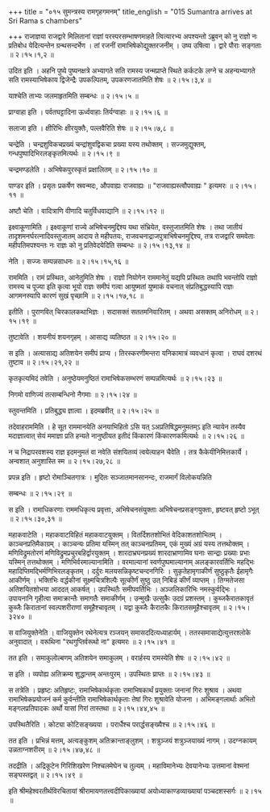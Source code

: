 +++
title = "०१५ सुमन्त्रस्य रामगृहगमनम्"
title_english = "015 Sumantra arrives at Sri Rama s chambers"

+++
राजाज्ञया राजद्वारे मिलितानां राज्ञां परस्परसम्भाषणमाहते त्वित्यारभ्य अपश्यन्तो ऽब्रुवन् को नु राज्ञो नः प्रतिबोध येदित्यन्तेन ग्रन्थसन्दर्भेण । तां रजनीं रामाभिषेकोद्युक्तरजनीम् । उष्य उषित्वा । द्वारे पौराः सङ्गताः  ॥  २।१५।१,२  ॥   

  

उदित इति । अहनि पुष्ये पुष्यनक्षत्रे अभ्यागते सति रामस्य जन्मप्राप्ते स्थिते कर्कटके लग्ने च अहन्यभ्यागते सति रामस्याभिषेकाय द्विजेन्द्रैः उपकल्पितम्, उपकरणजातमिति शेषः  ॥  २।१५।३,४  ॥   

  

याश्चेति ताभ्यः जलमाहृतमिति सम्बन्धः  ॥  २।१५।५  ॥   

  

प्राग्वाहा इति । पर्वतघट्टादिना ऊर्ध्ववाहाः तिर्यग्वाहाः  ॥  २।१५।६  ॥   

  

सलाजा इति । क्षीरिभिः क्षीरयुक्तैः, पल्लवैरिति शेषः  ॥  २।१५।७,८  ॥   

  

चन्द्रेति । चन्द्रशुविकचप्रख्यं चन्द्रांशुवद्विकचा प्रख्या यस्य तथोक्तम् । सज्जमुद्युक्तम्, गन्धपुष्पादिभिरलङ्कृतमित्यर्थः  ॥  २।१५।९  ॥   

  

चन्द्रमण्डलेति । अभिषेकपुरस्कृतं प्रक्षालितम्  ॥  २।१५।१०  ॥   

  

पाण्डर इति । प्रसृतः प्रकर्षेण स्रवन्मदः, औपवाह्यः राजवाह्यः  ॥  "राजवाह्यस्त्वौपवाह्यः " इत्यमरः  ॥  २।१५।११  ॥   

  

अष्टौ चेति । वादित्राणि वीणादि चतुर्विधवाद्यानि  ॥  २।१५।१२  ॥   

  

इक्ष्वाकूणामिति । इक्ष्वाकूणां राज्ये अभिषेचनमुद्दिश्य यथा संभ्रियेत, वस्तुजातमिति शेषः । तथा जातीयं तादृशमनर्घरत्नादिवस्तुजातम् आदाय ते महीपतयः, राजवचनाद्राजपुत्राभिषेचनमुद्दिश्य, तत्र राजद्वारि समवेताः महीपतिमपश्यन्तः नः राज्ञः को नु प्रतिवेदयेदिति सम्बन्धः  ॥  २।१५।१३,१४  ॥   

  

नेति । सज्जः सम्पन्नसाधनः  ॥  २।१५।१५,१६  ॥   

  

राममिति । रामं प्रस्थितः, आनेतुमिति शेषः । राज्ञो नियोगेन राममानेतुं यद्यपि प्रस्थितः तथापि भवन्तोपि राज्ञो रामस्य च पूज्या इति कृत्वा भूयो राज्ञः समीपं गत्वा आयुष्मतां युष्माकं वचनात् संप्रतिबुद्धस्यापि राज्ञः आगमनस्यापि कारणं सुखं पृच्छामि  ॥  २।१५।१७,१८  ॥   

  

इतीति । पुराणवित् चिरकालकथाभिज्ञः । सदासक्तं सततमनिवारितम् । अथवा असक्तम् अनिरोधम्  ॥  २।१५।१९  ॥   

  

तुष्टावेति । शयनीयं शयनगृहम् । आसाद्य व्यतिष्ठत  ॥  २।१५।२०  ॥   

  

स इति । अत्यासाद्य अतिशयेन समीपं प्राप्य । तिरस्करणीमन्तरा यनिकामात्रं व्यवधानं कृत्वा । राघवं दशरथं तुष्टाव  ॥  २।१५।२१,२२  ॥   

  

कृतकृत्यमिदं तवेति । अनुष्ठेयमनुष्ठितं रामाभिषेकसम्भरणं सम्पन्नमित्यर्थः  ॥  २।१५।२३  ॥   

  

निगमो वाणिज्यं तत्सम्बन्धिनो नैगमाः  ॥  २।१५।२४  ॥   

  

स्तुवन्तमिति । प्रतिबुद्ध्य ज्ञात्वा । इदमब्रवीत्  ॥  २।१५।२५  ॥   

  

तदेवाहराममिति । हे सूत राममानयेति अनयाभिहितो ऽसि यत् ऽअप्रतिषिद्धमनुमतम्ऽ इति न्यायेन तस्यैव मदाज्ञात्वात् सेयं ममाज्ञा प्रति हन्यते नानुष्ठीयत इतीदं किंकारणं किंकारणकमित्यर्थः  ॥  २।१५।२६  ॥   

  

न च निद्रापरवशस्य राज्ञ इदमनुमतं वा नवेति संशयितव्यं त्वयेत्याहन चैवेति । तत्र कैकेयीनिमित्तकार्ये । अन्वशात् अनुशास्ति स्म  ॥  २।१५।२७,२८  ॥   

  

प्रपन्न इति । हृष्टो रोमाञ्चितगात्रः । मुदितः सञ्जातमानसानन्दः, राजमार्गं विलोकयन्निति  

सम्बन्धः  ॥  २।१५।२९  ॥   

  

स इति । रामाधिकरणाः राममधिकृत्य प्रवृत्ताः, अभिषेचनसंयुक्ताः अभिषेचनप्रसङ्गयुक्ताः, हृष्टवत् हृष्टो ऽभूत्  ॥  २।१५।३०,३१  ॥   

  

महाकवाटेति । महाकवाटविहितं महाकवाटयुक्तम् । वितर्दिशतशोभितं वेदिकाशतशोभितम् । काञ्चनप्रतिमैकाग्रम् । काञ्चन्यः प्रतिमा यस्मिन् तत् काञ्चनप्रतिमम्, एकं मुख्यं अग्रं यस्य तत्तथोक्तम् । मणिविद्रुमतोरणं मणिविद्रुमप्रचुरबहिर्द्वारयुक्तम् । शारदाभ्रघनप्रख्यं शारदाभ्राणामिव घनाः सान्द्राः प्रख्याः प्रभाः यस्मिन् तत्तथोक्तम् । मणिभिर्वरमाल्यानामिति । वरमाल्यानां स्वर्णपुष्पमाल्यानाम् अलङ्कारवर्तिभिः महद्भिः महादिप्तिमद्भिर्मणिभिरलङ्कृतम् । दर्दुरः मलयसन्निकृष्टचन्दनगिरिः । सुकृतेहामृगाकीर्णं सुष्ठुकृतैः ईहामृगैः आकीर्णम् । भक्तिभिः वर्द्धकीनां सूक्ष्मचित्रशिल्पैः सूत्कीर्णं सुष्ठु उत् निबिडं कीर्णं व्याप्तम् । तिग्मतेजसा अतिशयितशोभया आददत् आकर्षत् । उपस्थितैः समीपवर्तिभिः । अञ्जलिकारिभिः नमस्कुर्वद्भिः । उपायनानि गृहीत्वा समाक्रान्तैः समागतैः समाकीर्णम् । उन्मुखैः उत्सुकैः उदग्रं प्रशस्तम् । कुब्जकैरातकावृतं कुब्जैः किरातानां स्वल्पशरीराणां समूहैश्चावृतम् । यद्वा कुब्जैः कैरातकैः किरातसमूहैश्चावृतम्  ॥  २।१५।३२४०  ॥   

  

स वाजियुक्तेनेति । वाजियुक्तेन रथेनेत्यत्र रञ्जयन् समासददित्यध्याहार्यम् । ततस्समासाद्येत्युत्तरश्लोके अनुवादात् । वरूथिना "रथगुप्तिर्वरूथो ना" इत्यमरः  ॥  २।१५।४१  ॥   

  

तत इति । समाकुलोल्बणम् अतिशयेन समाकुलम् । वरार्हस्य रामस्येति शेषः  ॥  २।१५।४२  ॥   

  

स इति । व्यपोह्य अतिक्रम्य शुद्धान्तम् अन्तःपुरम् । उपस्थितः प्राप्तः  ॥  २।१५।४३  ॥   

  

स तत्रेति । प्रहृष्टः अतिहृष्टः, रामाभिषेकार्थकृताः रामाभिषकार्थं प्रयुक्ताः जनानां गिरः शुश्राव । अथवा रामाभिषेकप्रयोजनं कर्म कुर्वन्तीति रामाभिषेकार्थकृताः तेषां गिरः शुश्रावेति योजना । अभिमङ्गलार्थाः अभितो मङ्गलप्रतिपादकः अर्थो यासां गिरां तास्तथा  ॥  २।१५।४४,४५  ॥   

  

उपस्थितैरिति । कोट्या कोटिसङ्ख्यया । परार्धैश्च परार्द्धसङ्ख्यैश्च  ॥  २।१५।४६  ॥   

  

तत इति । प्रभिन्नं मत्तम्, अत्यङ्कुशम् अतिक्रान्ताङ्लुशम् । शत्रुञ्जयं शत्रुञ्जयाख्यं नागम् । उदग्नकायम् उन्नताग्नशरीरम्  ॥  २।१५।४७,४८  ॥   

  

तदद्रीति । अद्रिकूटेन गिरिशिखरेण निश्चलमेघेन च तुल्यम् । महाविमानेभ्यः देवयानेभ्यः उत्तमानां वेश्मनां सङ्घस्तद्वत्  ॥  २।१५।४९  ॥   

  

इति श्रीमहेश्वरतीर्थविरचितायां श्रीरामायणतत्त्वदीपिकाख्यायां अयोध्याकाण्डव्याख्यायां पञ्चदशस्सर्गः  ॥  २।१५  ॥   

  

  

